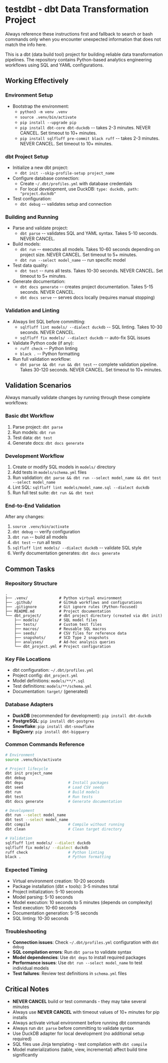 # testdbt - dbt Data Transformation Project

Always reference these instructions first and fallback to search or bash commands only when you encounter unexpected information that does not match the info here.

This is a dbt (data build tool) project for building reliable data transformation pipelines. The repository contains Python-based analytics engineering workflows using SQL and YAML configurations.

## Working Effectively

### Environment Setup
- Bootstrap the environment:
  - `python3 -m venv .venv`
  - `source .venv/bin/activate`
  - `pip install --upgrade pip`
  - `pip install dbt-core dbt-duckdb` -- takes 2-3 minutes. NEVER CANCEL. Set timeout to 10+ minutes.
  - `pip install sqlfluff pre-commit black ruff` -- takes 2-3 minutes. NEVER CANCEL. Set timeout to 10+ minutes.

### dbt Project Setup
- Initialize a new dbt project:
  - `dbt init --skip-profile-setup project_name`
- Configure database connection:
  - Create `~/.dbt/profiles.yml` with database credentials
  - For local development, use DuckDB: `type: duckdb, path: "project.duckdb"`
- Test configuration:
  - `dbt debug` -- validates setup and connection

### Building and Running
- Parse and validate project:
  - `dbt parse` -- validates SQL and YAML syntax. Takes 5-10 seconds. NEVER CANCEL.
- Build models:
  - `dbt run` -- executes all models. Takes 10-60 seconds depending on project size. NEVER CANCEL. Set timeout to 5+ minutes.
  - `dbt run --select model_name` -- run specific model
- Test data quality:
  - `dbt test` -- runs all tests. Takes 10-30 seconds. NEVER CANCEL. Set timeout to 5+ minutes.
- Generate documentation:
  - `dbt docs generate` -- creates project documentation. Takes 5-15 seconds. NEVER CANCEL.
  - `dbt docs serve` -- serves docs locally (requires manual stopping)

### Validation and Linting
- Always lint SQL before committing:
  - `sqlfluff lint models/ --dialect duckdb` -- SQL linting. Takes 10-30 seconds. NEVER CANCEL.
  - `sqlfluff fix models/ --dialect duckdb` -- auto-fix SQL issues
- Validate Python code (if any):
  - `ruff check` -- Python linting
  - `black .` -- Python formatting
- Run full validation workflow:
  - `dbt parse && dbt run && dbt test` -- complete validation pipeline. Takes 30-120 seconds. NEVER CANCEL. Set timeout to 10+ minutes.

## Validation Scenarios

Always manually validate changes by running through these complete workflows:

### Basic dbt Workflow
1. Parse project: `dbt parse`
2. Run models: `dbt run`
3. Test data: `dbt test`
4. Generate docs: `dbt docs generate`

### Development Workflow
1. Create or modify SQL models in `models/` directory
2. Add tests in `models/schema.yml` files
3. Run validation: `dbt parse && dbt run --select model_name && dbt test --select model_name`
4. Lint SQL: `sqlfluff lint models/model_name.sql --dialect duckdb`
5. Run full test suite: `dbt run && dbt test`

### End-to-End Validation
After any changes:
1. `source .venv/bin/activate`
2. `dbt debug` -- verify configuration
3. `dbt run` -- build all models
4. `dbt test` -- run all tests
5. `sqlfluff lint models/ --dialect duckdb` -- validate SQL style
6. Verify documentation generates: `dbt docs generate`

## Common Tasks

### Repository Structure
```
.
├── .venv/              # Python virtual environment
├── .github/            # GitHub workflows and configurations
├── .gitignore          # Git ignore rules (Python-focused)
├── README.md           # Project documentation
└── dbt_project/        # dbt project directory (created via dbt init)
    ├── models/         # SQL model files
    ├── tests/          # Custom test files
    ├── macros/         # Reusable SQL macros
    ├── seeds/          # CSV files for reference data
    ├── snapshots/      # SCD Type 2 snapshots
    ├── analyses/       # Ad-hoc analysis queries
    └── dbt_project.yml # Project configuration
```

### Key File Locations
- dbt configuration: `~/.dbt/profiles.yml`
- Project config: `dbt_project.yml`
- Model definitions: `models/**/*.sql`
- Test definitions: `models/**/schema.yml`
- Documentation: `target/` (generated)

### Database Adapters
- **DuckDB** (recommended for development): `pip install dbt-duckdb`
- **PostgreSQL**: `pip install dbt-postgres`
- **Snowflake**: `pip install dbt-snowflake`
- **BigQuery**: `pip install dbt-bigquery`

### Common Commands Reference
```bash
# Environment
source .venv/bin/activate

# Project lifecycle
dbt init project_name
dbt debug
dbt deps                    # Install packages
dbt seed                    # Load CSV seeds
dbt run                     # Build models
dbt test                    # Run tests
dbt docs generate           # Generate documentation

# Development
dbt run --select model_name
dbt test --select model_name
dbt compile                 # Compile without running
dbt clean                   # Clean target directory

# Validation
sqlfluff lint models/ --dialect duckdb
sqlfluff fix models/ --dialect duckdb
ruff check                  # Python linting
black .                     # Python formatting
```

### Expected Timing
- Virtual environment creation: 10-20 seconds
- Package installation (dbt + tools): 3-5 minutes total
- Project initialization: 5-10 seconds
- Model parsing: 5-10 seconds
- Model execution: 10 seconds to 5 minutes (depends on complexity)
- Test execution: 10-60 seconds
- Documentation generation: 5-15 seconds
- SQL linting: 10-30 seconds

### Troubleshooting
- **Connection issues**: Check `~/.dbt/profiles.yml` configuration with `dbt debug`
- **SQL compilation errors**: Run `dbt parse` to validate syntax
- **Model dependencies**: Use `dbt deps` to install required packages
- **Performance issues**: Use `dbt run --select model_name` to test individual models
- **Test failures**: Review test definitions in `schema.yml` files

## Critical Notes
- **NEVER CANCEL** build or test commands - they may take several minutes
- Always use **NEVER CANCEL** with timeout values of 10+ minutes for pip installs
- Always activate virtual environment before running dbt commands
- Always run `dbt parse` before committing to validate syntax
- Use DuckDB adapter for local development (no additional setup required)
- SQL files use Jinja templating - test compilation with `dbt compile`
- Model materializations (table, view, incremental) affect build time significantly